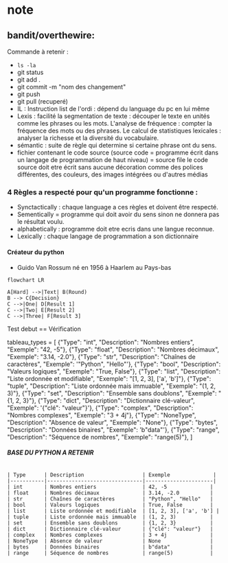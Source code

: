 # note
## bandit/overthewire: 
Commande à retenir :
* `ls -la`
*  git status
*  git add .
*  git commit -m "nom des changement"
*  git push
*  git pull (recuperé)
*  IL : Instruction list de l'ordi : dépend du language du pc en lui même
*  Lexis : facilité la segmentation de texte : découper le texte en unités comme les phrases ou les mots.
L'analyse de fréquence : compter la fréquence des mots ou des phrases.
Le calcul de statistiques lexicales : analyser la richesse et la diversité du vocabulaire.
* sémantic : suite de règle qui determine si certaine phrase ont du sens.
* fichier contenant le code source (source code = programme écrit dans un langage de programmation de haut niveau) = source file
  le code source doit etre écrit sans aucune décoration comme des polices différentes, des couleurs, des images intégrées ou d'autres médias
### 4 Règles a respecté pour qu'un programme fonctionne :

* Synctactically : chaque language a ces règles et doivent être respecté.
* Sementically = programme qui doit avoir du sens sinon ne donnera pas le résultat voulu.
* alphabetically : programme doit etre ecris dans une langue reconnue.
* Lexically : ​chaque langage de programmation a son dictionnaire
#### Créateur du python
* Guido Van Rossum né en 1956 à Haarlem au Pays-bas 


```mermaid
flowchart LR

A[Hard] -->|Text| B(Round)
B --> C{Decision}
C -->|One| D[Result 1]
C -->|Two| E[Result 2]
C -->|Three| F[Result 3]
```
Test debut
== Vérification

tableau_types = [
    {"Type": "int", "Description": "Nombres entiers", "Exemple": "42, -5"},
    {"Type": "float", "Description": "Nombres décimaux", "Exemple": "3.14, -2.0"},
    {"Type": "str", "Description": "Chaînes de caractères", "Exemple": '"Python", "Hello"'},
    {"Type": "bool", "Description": "Valeurs logiques", "Exemple": "True, False"},
    {"Type": "list", "Description": "Liste ordonnée et modifiable", "Exemple": "[1, 2, 3], ['a', 'b']"},
    {"Type": "tuple", "Description": "Liste ordonnée mais immuable", "Exemple": "(1, 2, 3)"},
    {"Type": "set", "Description": "Ensemble sans doublons", "Exemple": "{1, 2, 3}"},
    {"Type": "dict", "Description": "Dictionnaire clé-valeur", "Exemple": '{"clé": "valeur"}'},
    {"Type": "complex", "Description": "Nombres complexes", "Exemple": "3 + 4j"},
    {"Type": "NoneType", "Description": "Absence de valeur", "Exemple": "None"},
    {"Type": "bytes", "Description": "Données binaires", "Exemple": 'b"data"'},
    {"Type": "range", "Description": "Séquence de nombres", "Exemple": "range(5)"},
]
##### BASE DU PYTHON A RETENIR
```pandas

| Type      | Description                   | Exemple              |
|-----------|-------------------------------|----------------------|
| int       | Nombres entiers               | 42, -5              |
| float     | Nombres décimaux              | 3.14, -2.0          |
| str       | Chaînes de caractères         | "Python", "Hello"   |
| bool      | Valeurs logiques              | True, False         |
| list      | Liste ordonnée et modifiable  | [1, 2, 3], ['a', 'b'] |
| tuple     | Liste ordonnée mais immuable  | (1, 2, 3)           |
| set       | Ensemble sans doublons        | {1, 2, 3}           |
| dict      | Dictionnaire clé-valeur       | {"clé": "valeur"}   |
| complex   | Nombres complexes             | 3 + 4j              |
| NoneType  | Absence de valeur             | None                |
| bytes     | Données binaires              | b"data"             |
| range     | Séquence de nombres           | range(5)            |






